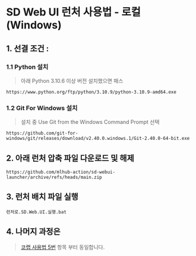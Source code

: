 # SD Web UI 런처 사용법 - 로컬(Windows)

## 1. 선결 조건 :

### 1.1 Python 설치
> 아래 Python 3.10.6 이상 버전 설치했으면 패스

    https://www.python.org/ftp/python/3.10.9/python-3.10.9-amd64.exe 

### 1.2 Git For Windows 설치
> 설치 중 Use Git from the Windows Command Prompt 선택

    https://github.com/git-for-windows/git/releases/download/v2.40.0.windows.1/Git-2.40.0-64-bit.exe

 

## 2. 아래 런처 압축 파일 다운로드 및 해제

    https://github.com/mlhub-action/sd-webui-launcher/archive/refs/heads/main.zip



## 3. 런처 배치 파일 실행

    런처로.SD.Web.UI.실행.bat


## 4. 나머지 과정은
> [코랩 사용법 5번](../colab/README.md#5-런처-웹페이지-접속-화면-설정-초기화-버튼-클릭) 항목 부터 동일합니다.
<br>

